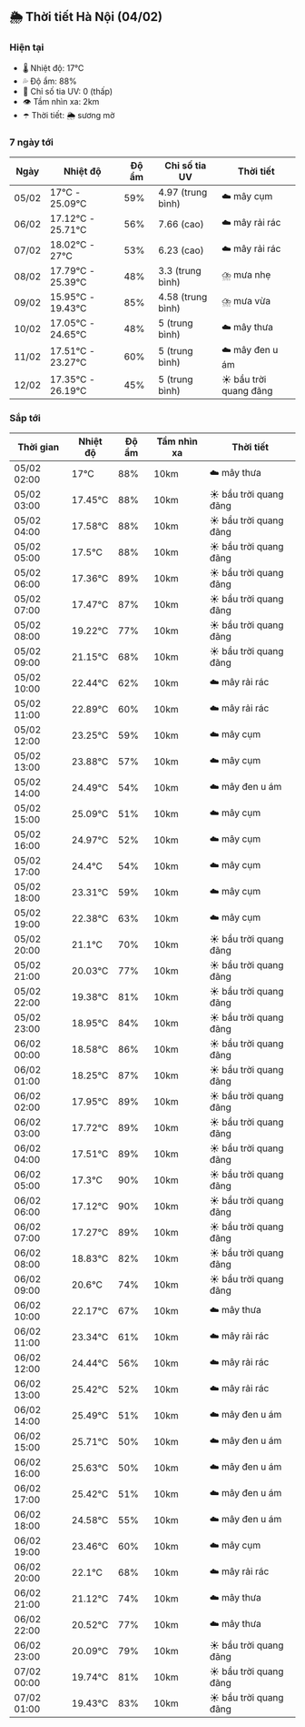 ## 🌦️ Thời tiết Hà Nội (04/02)

### Hiện tại

- 🌡️ Nhiệt độ: 17℃
- 💦 Độ ẩm: 88%
- 🌟 Chỉ số tia UV: 0 (thấp)
- 👁️ Tầm nhìn xa: 2km
- ☂️ Thời tiết: 🌦️ sương mờ

### 7 ngày tới

| Ngày | Nhiệt độ | Độ ẩm | Chỉ số tia UV | Thời tiết |
| --- | --- | --- | --- | --- |
| 05/02 | 17℃ - 25.09℃ | 59% | 4.97 (trung bình) | ☁️ mây cụm |
| 06/02 | 17.12℃ - 25.71℃ | 56% | 7.66 (cao) | ☁️ mây rải rác |
| 07/02 | 18.02℃ - 27℃ | 53% | 6.23 (cao) | ☁️ mây rải rác |
| 08/02 | 17.79℃ - 25.39℃ | 48% | 3.3 (trung bình) | ⛈️ mưa nhẹ |
| 09/02 | 15.95℃ - 19.43℃ | 85% | 4.58 (trung bình) | ⛈️ mưa vừa |
| 10/02 | 17.05℃ - 24.65℃ | 48% | 5 (trung bình) | ☁️ mây thưa |
| 11/02 | 17.51℃ - 23.27℃ | 60% | 5 (trung bình) | ☁️ mây đen u ám |
| 12/02 | 17.35℃ - 26.19℃ | 45% | 5 (trung bình) | ☀️ bầu trời quang đãng |

### Sắp tới

| Thời gian | Nhiệt độ | Độ ẩm | Tầm nhìn xa | Thời tiết |
| --- | --- | --- | --- | --- |
| 05/02 02:00 | 17℃ | 88% | 10km | ☁️ mây thưa |
| 05/02 03:00 | 17.45℃ | 88% | 10km | ☀️ bầu trời quang đãng |
| 05/02 04:00 | 17.58℃ | 88% | 10km | ☀️ bầu trời quang đãng |
| 05/02 05:00 | 17.5℃ | 88% | 10km | ☀️ bầu trời quang đãng |
| 05/02 06:00 | 17.36℃ | 89% | 10km | ☀️ bầu trời quang đãng |
| 05/02 07:00 | 17.47℃ | 87% | 10km | ☀️ bầu trời quang đãng |
| 05/02 08:00 | 19.22℃ | 77% | 10km | ☀️ bầu trời quang đãng |
| 05/02 09:00 | 21.15℃ | 68% | 10km | ☀️ bầu trời quang đãng |
| 05/02 10:00 | 22.44℃ | 62% | 10km | ☁️ mây rải rác |
| 05/02 11:00 | 22.89℃ | 60% | 10km | ☁️ mây rải rác |
| 05/02 12:00 | 23.25℃ | 59% | 10km | ☁️ mây cụm |
| 05/02 13:00 | 23.88℃ | 57% | 10km | ☁️ mây cụm |
| 05/02 14:00 | 24.49℃ | 54% | 10km | ☁️ mây đen u ám |
| 05/02 15:00 | 25.09℃ | 51% | 10km | ☁️ mây cụm |
| 05/02 16:00 | 24.97℃ | 52% | 10km | ☁️ mây cụm |
| 05/02 17:00 | 24.4℃ | 54% | 10km | ☁️ mây cụm |
| 05/02 18:00 | 23.31℃ | 59% | 10km | ☁️ mây cụm |
| 05/02 19:00 | 22.38℃ | 63% | 10km | ☁️ mây cụm |
| 05/02 20:00 | 21.1℃ | 70% | 10km | ☀️ bầu trời quang đãng |
| 05/02 21:00 | 20.03℃ | 77% | 10km | ☀️ bầu trời quang đãng |
| 05/02 22:00 | 19.38℃ | 81% | 10km | ☀️ bầu trời quang đãng |
| 05/02 23:00 | 18.95℃ | 84% | 10km | ☀️ bầu trời quang đãng |
| 06/02 00:00 | 18.58℃ | 86% | 10km | ☀️ bầu trời quang đãng |
| 06/02 01:00 | 18.25℃ | 87% | 10km | ☀️ bầu trời quang đãng |
| 06/02 02:00 | 17.95℃ | 89% | 10km | ☀️ bầu trời quang đãng |
| 06/02 03:00 | 17.72℃ | 89% | 10km | ☀️ bầu trời quang đãng |
| 06/02 04:00 | 17.51℃ | 89% | 10km | ☀️ bầu trời quang đãng |
| 06/02 05:00 | 17.3℃ | 90% | 10km | ☀️ bầu trời quang đãng |
| 06/02 06:00 | 17.12℃ | 90% | 10km | ☀️ bầu trời quang đãng |
| 06/02 07:00 | 17.27℃ | 89% | 10km | ☀️ bầu trời quang đãng |
| 06/02 08:00 | 18.83℃ | 82% | 10km | ☀️ bầu trời quang đãng |
| 06/02 09:00 | 20.6℃ | 74% | 10km | ☀️ bầu trời quang đãng |
| 06/02 10:00 | 22.17℃ | 67% | 10km | ☁️ mây thưa |
| 06/02 11:00 | 23.34℃ | 61% | 10km | ☁️ mây rải rác |
| 06/02 12:00 | 24.44℃ | 56% | 10km | ☁️ mây rải rác |
| 06/02 13:00 | 25.42℃ | 52% | 10km | ☁️ mây rải rác |
| 06/02 14:00 | 25.49℃ | 51% | 10km | ☁️ mây đen u ám |
| 06/02 15:00 | 25.71℃ | 50% | 10km | ☁️ mây đen u ám |
| 06/02 16:00 | 25.63℃ | 50% | 10km | ☁️ mây đen u ám |
| 06/02 17:00 | 25.42℃ | 51% | 10km | ☁️ mây đen u ám |
| 06/02 18:00 | 24.58℃ | 55% | 10km | ☁️ mây đen u ám |
| 06/02 19:00 | 23.46℃ | 60% | 10km | ☁️ mây cụm |
| 06/02 20:00 | 22.1℃ | 68% | 10km | ☁️ mây rải rác |
| 06/02 21:00 | 21.12℃ | 74% | 10km | ☁️ mây thưa |
| 06/02 22:00 | 20.52℃ | 77% | 10km | ☁️ mây thưa |
| 06/02 23:00 | 20.09℃ | 79% | 10km | ☀️ bầu trời quang đãng |
| 07/02 00:00 | 19.74℃ | 81% | 10km | ☀️ bầu trời quang đãng |
| 07/02 01:00 | 19.43℃ | 83% | 10km | ☀️ bầu trời quang đãng |
